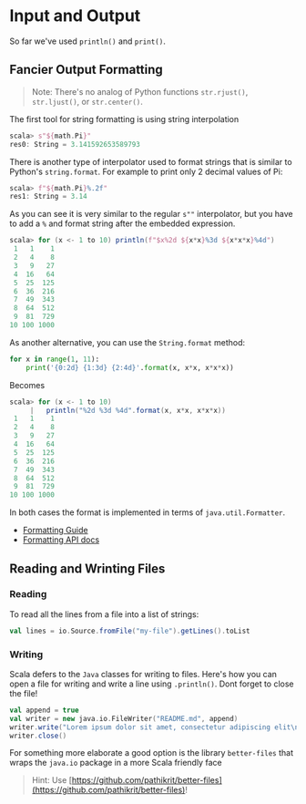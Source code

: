 # Input and Output

So far we've used `println()` and `print()`.

## Fancier Output Formatting
> Note: There's no analog of Python functions `str.rjust()`, `str.ljust()`, or `str.center()`.


The first tool for string formatting is using string interpolation

```scala
scala> s"${math.Pi}"
res0: String = 3.141592653589793
```

There is another type of interpolator used to format strings that is similar to Python's `string.format`. For example to print only 2 decimal values of Pi:

```scala
scala> f"${math.Pi}%.2f"
res1: String = 3.14
```

As you can see it is very similar to the regular `s""` interpolator, but you have to add a `%` and format string after the embedded expression.

```scala
scala> for (x <- 1 to 10) println(f"$x%2d ${x*x}%3d ${x*x*x}%4d")
 1   1    1
 2   4    8
 3   9   27
 4  16   64
 5  25  125
 6  36  216
 7  49  343
 8  64  512
 9  81  729
10 100 1000
```

As another alternative, you can use the `String.format` method:

```python
for x in range(1, 11):
    print('{0:2d} {1:3d} {2:4d}'.format(x, x*x, x*x*x))
```
Becomes

```scala
scala> for (x <- 1 to 10) 
     |   println("%2d %3d %4d".format(x, x*x, x*x*x))
 1   1    1
 2   4    8
 3   9   27
 4  16   64
 5  25  125
 6  36  216
 7  49  343
 8  64  512
 9  81  729
10 100 1000
```


In both cases the format is implemented in terms of `java.util.Formatter`.

* [Formatting Guide](https://docs.oracle.com/javase/tutorial/essential/io/formatting.html)
* [Formatting API docs](https://docs.oracle.com/javase/8/docs/api/java/util/Formatter.html)


## Reading and Wrinting Files

### Reading 

To read all the lines from a file into a list of strings:

```scala
val lines = io.Source.fromFile("my-file").getLines().toList
```

### Writing

Scala defers to the `Java` classes for writing to files. Here's how you can open a file for writing and write a line using `.println()`. Dont forget to close the file!


```scala
val append = true
val writer = new java.io.FileWriter("README.md", append)
writer.write("Lorem ipsum dolor sit amet, consectetur adipiscing elit\n")
writer.close()
```

For something more elaborate a good option is the library `better-files` that wraps the `java.io` package in a more Scala friendly face

> Hint: Use [https://github.com/pathikrit/better-files](https://github.com/pathikrit/better-files)!


